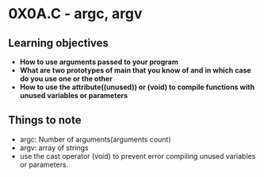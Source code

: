 # 0X0A.C - argc, argv

## Learning objectives
* **How to use arguments passed to your program**
* **What are two prototypes of main that you know of and in which case do you use one or the other**
* **How to use the __attribute__((unused)) or (void) to compile functions with unused variables or parameters**

## Things to note
   - argc: Number of arguments(arguments count)
   - argv: array of strings
   - use the cast operator (void) to prevent error compiling unused variables or parameters.
